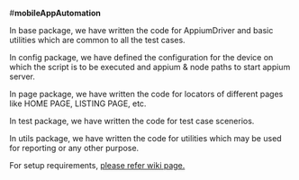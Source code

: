 
#**mobileAppAutomation**

In base package, we have written the code for AppiumDriver and basic utilities which are common to all the test cases.

In config package, we have defined the configuration for the device on which the script is to be executed and appium & node paths to start appium server.

In page package, we have written the code for locators of different pages like HOME PAGE, LISTING PAGE, etc.

In test package, we have written the code for test case scenerios.

In utils package, we have written the code for utilities which may be used for reporting or any other purpose.

For setup requirements, [please refer wiki page.](https://github.com/roopeshsharma70/mobileAppAutomation/wiki)
